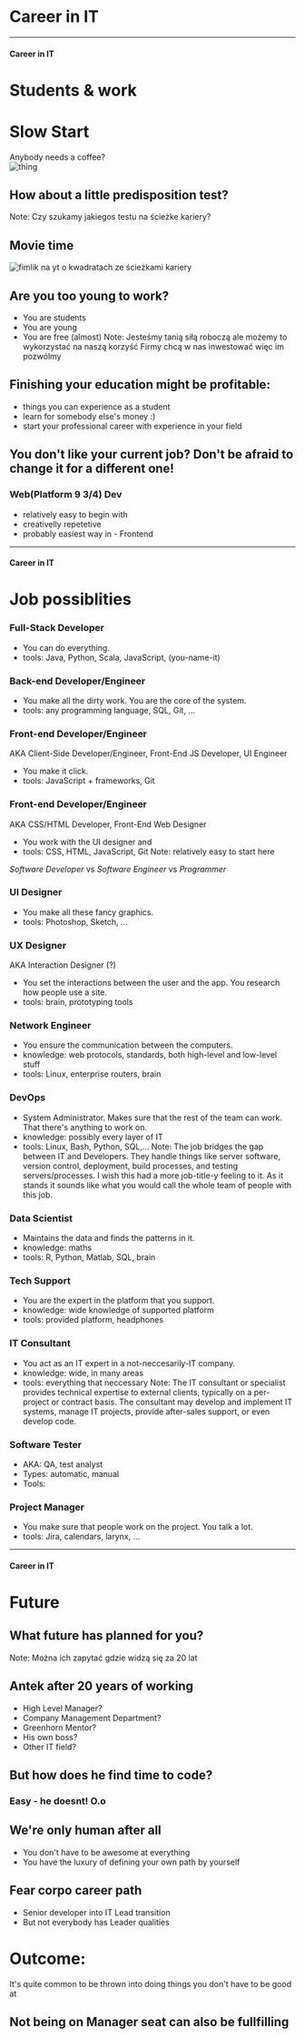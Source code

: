 # Career in IT
<!-- .slide: data-background-image="https://s-media-cache-ak0.pinimg.com/originals/2f/ae/e1/2faee1afb1444950f14b8feea47620ff.jpg" -->

---

#### Career in IT
# Students & work

# Slow Start
Anybody needs a coffee? <br />
 ![thing](../md/10-carrier-path_img/tumblr_m2n06sUe1b1rttnhxo1_500.jpg)

## How about a little predisposition test?
Note:
Czy szukamy jakiegos testu na ścieżke kariery?

## Movie time
 ![fimlik na yt o kwadratach ze ścieżkami kariery]()

## Are you too young to work?
- You are students
- You are young
- You are free (almost)
Note:
Jesteśmy tanią siłą roboczą ale możemy to wykorzystać na naszą korzyść
Firmy chcą w nas inwestować więc im pozwólmy

## Finishing your education might be profitable:
- things you can experience as a student
- learn for somebody else's money :)
- start your professional career with experience in your field

## You don't like your current job? Don't be afraid to change it for a different one!

### Web(Platform 9 3/4) Dev
- relatively easy to begin with
- creativelly repetetive
- probably easiest way in - Frontend

---

#### Career in IT
# Job possiblities

### Full-Stack Developer
- You can do everything.
- tools: Java, Python, Scala, JavaScript, (you-name-it)

### Back-end Developer/Engineer
- You make all the dirty work. You are the core of the system.
- tools: any programming language, SQL, Git, ...

### Front-end Developer/Engineer
AKA Client-Side Developer/Engineer, Front-End JS Developer, UI Engineer
- You make it click.
- tools: JavaScript + frameworks, Git

### Front-end Developer/Engineer
AKA CSS/HTML Developer, Front-End Web Designer
- You work with the UI designer and 
- tools: CSS, HTML, JavaScript, Git
Note:
relatively easy to start here

*Software Developer* vs *Software Engineer* vs *Programmer*

### UI Designer
- You make all these fancy graphics.
- tools: Photoshop, Sketch, ...

### UX Designer
AKA Interaction Designer (?)
- You set the interactions between the user and the app. You research how people use a site. 
- tools: brain, prototyping tools

### Network Engineer
- You ensure the communication between the computers.
- knowledge: web protocols, standards, both high-level and low-level stuff
- tools: Linux, enterprise routers, brain

### DevOps
- System Administrator. Makes sure that the rest of the team can work. That there's anything to work on.
- knowledge: possibly every layer of IT
- tools: Linux, Bash, Python, SQL,...
Note:
The job bridges the gap between IT and Developers. They handle things like server software, version control, deployment, build processes, and testing servers/processes. I wish this had a more job-title-y feeling to it. As it stands it sounds like what you would call the whole team of people with this job.

### Data Scientist
- Maintains the data and finds the patterns in it.
- knowledge: maths
- tools: R, Python, Matlab, SQL, brain

### Tech Support
- You are the expert in the platform that you support.
- knowledge: wide knowledge of supported platform
- tools: provided platform, headphones

### IT Consultant
- You act as an IT expert in a not-neccesarily-IT company.
- knowledge: wide, in many areas
- tools: everything that neccessary
Note:
The IT consultant or specialist provides technical expertise to external clients, typically on a per-project or contract basis. The consultant may develop and implement IT systems, manage IT projects, provide after-sales support, or even develop code.

### Software Tester
- AKA: QA, test analyst
- Types: automatic, manual
- Tools: 

### Project Manager
- You make sure that people work on the project. You talk a lot.
- tools: Jira, calendars, larynx, ...

---

#### Career in IT
# Future 

## What future has planned for you?
Note:
Można ich zapytać gdzie widzą się za 20 lat

## Antek after 20 years of working
- High Level Manager?
- Company Management Department?
- Greenhorn Mentor?
- His own boss?
- Other IT field?

## But how does he find time to code?
### Easy - he doesnt! O.o

## We're only human after all
- You don't have to be awesome at everything
- You have the luxury of defining your own path by yourself

## Fear corpo career path
- Senior developer into IT Lead transition
- But not everybody has Leader qualities
# Outcome:
It's quite common to be thrown into doing things you don't have to be good at

## Not being on Manager seat can also be fullfilling


